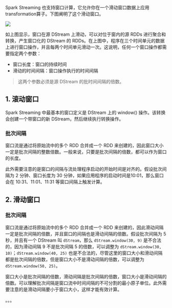 Spark Streaming 也支持窗口计算，它允许你在一个滑动窗口数据上应用transformation算子。下图阐明了这个滑动窗口。

![](1)

如上图显示，窗口在源 DStream 上滑动，可以对位于窗内的源 RDDs 进行聚合和转换，产生窗口化的 DStream 的 RDDs。在上图中，程序在三个时间单元的数据上进行窗口操作，并且每两个时间单元滑动一次。这说明，任何一个窗口操作都需要指定两个参数：
- 窗口长度：窗口的持续时间
- 滑动的时间间隔：窗口操作执行的时间间隔

> 这两个参数必须是源 DStream 的批时间间隔的倍数。

## 1. 滚动窗口

Spark Streaming 中最基本的窗口定义是 DStream 上的 window() 操作。该转换会创建一个带窗口的新 DStream，然后继续执行转换操作。

### 批次间隔

窗口流是通过将原始流中的多个 RDD 合并成一个 RDD 来创建的，因此窗口大小一定是批次间隔的整数倍数。一般来说，只要是批次间隔的倍数，都可以作为窗口的长度。

此外需要注意的是窗口的间隔与流处理程序启动的开始时间是对齐的。假设批次间隔为 2 分钟、窗口长度为 30 分钟，如果应用程序的启动时间是10:01，那么窗口会在 10:31、11:01、11:31 等窗口间隔上触发计算。


## 2. 滑动窗口


### 批次间隔

窗口流是通过将原始流中的多个 RDD 合并成一个 RDD 来创建的，因此滑动间隔一定是批次间隔的倍数，并且窗口的间隔也是滑动间隔的倍数。假设批次间隔为 5 秒，并且有一个 DStream 叫 `dStream`，那么 `dStream.window(30, 9)` 是不合法的，因为滑动间隔 9 不是批次间隔 5 的倍数，可以调整为 `dStream.window(30, 10)`；`dStream.window(40, 25)` 也是不合法的，尽管这里的窗口大小和滑动间隔都是批次间隔的倍数，但是窗口大小不是滑动间隔的倍数，可以调整为 `dStream.window(50, 25)`。

窗口大小是批次间隔的倍数，滑动间隔是批次间隔的倍数，窗口大小是滑动间隔的倍数。可以理解批次间隔是窗口流中时间间隔的不可分割的最小原子单位。此外需要注意的是滑动间隔要小于窗口大小，这样才能有效计算。










。。。

